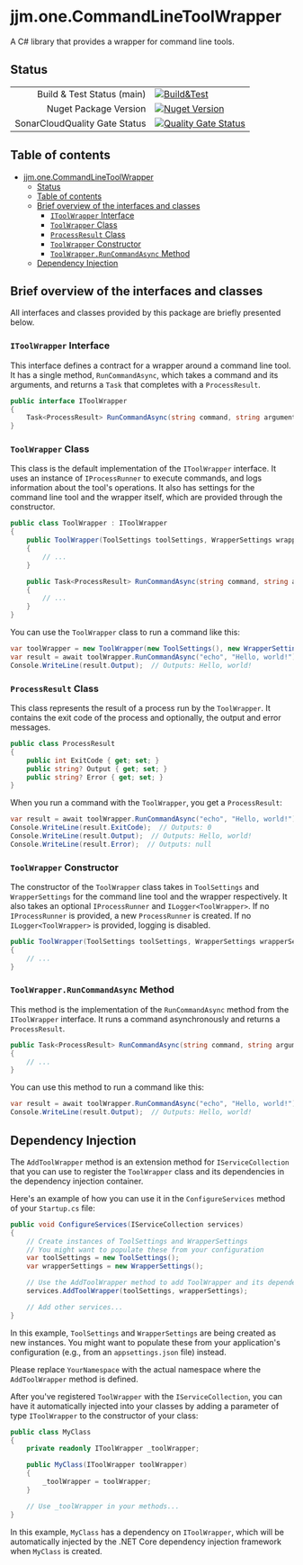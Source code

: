 # jjm.one.CommandLineToolWrapper

A C# library that provides a wrapper for command line tools.

## Status

|                       |                       |
|----------------------:|-----------------------|
| Build & Test Status (main) | [![Build&Test](https://github.com/jjm-one/jjm.one.CommandLineToolWrapper/actions/workflows/dotnet.yml/badge.svg)](https://github.com/jjm-one/jjm.one.CommandLineToolWrapper/actions/workflows/dotnet.yml) |
| Nuget Package Version | [![Nuget Version](https://img.shields.io/nuget/v/jjm.one.CommandLineToolWrapper?style=flat-square)](https://www.nuget.org/packages/jjm.one.CommandLineToolWrapper/) |
| SonarCloudQuality Gate Status | [![Quality Gate Status](https://sonarcloud.io/api/project_badges/measure?project=jjm-one_jjm.one.CommandLineToolWrapper&metric=alert_status)](https://sonarcloud.io/summary/new_code?id=jjm-one_jjm.one.CommandLineToolWrapper) |

## Table of contents

- [jjm.one.CommandLineToolWrapper](#jjmonecommandlinetoolwrapper)
  - [Status](#status)
  - [Table of contents](#table-of-contents)
  - [Brief overview of the interfaces and classes](#brief-overview-of-the-interfaces-and-classes)
    - [`IToolWrapper` Interface](#itoolwrapper-interface)
    - [`ToolWrapper` Class](#toolwrapper-class)
    - [`ProcessResult` Class](#processresult-class)
    - [`ToolWrapper` Constructor](#toolwrapper-constructor)
    - [`ToolWrapper.RunCommandAsync` Method](#toolwrapperruncommandasync-method)
  - [Dependency Injection](#dependency-injection)

## Brief overview of the interfaces and classes

All interfaces and classes provided by this package are briefly presented below.

### `IToolWrapper` Interface

This interface defines a contract for a wrapper around a command line tool. It has a single method, `RunCommandAsync`, which takes a command and its arguments, and returns a `Task` that completes with a `ProcessResult`.

```csharp
public interface IToolWrapper
{
    Task<ProcessResult> RunCommandAsync(string command, string arguments);
}
```

### `ToolWrapper` Class

This class is the default implementation of the `IToolWrapper` interface. It uses an instance of `IProcessRunner` to execute commands, and logs information about the tool's operations. It also has settings for the command line tool and the wrapper itself, which are provided through the constructor.

```csharp
public class ToolWrapper : IToolWrapper
{
    public ToolWrapper(ToolSettings toolSettings, WrapperSettings wrapperSettings, IProcessRunner? processRunner = null, ILogger<ToolWrapper>? logger = null)
    {
        // ...
    }

    public Task<ProcessResult> RunCommandAsync(string command, string arguments)
    {
        // ...
    }
}
```

You can use the `ToolWrapper` class to run a command like this:

```csharp
var toolWrapper = new ToolWrapper(new ToolSettings(), new WrapperSettings());
var result = await toolWrapper.RunCommandAsync("echo", "Hello, world!");
Console.WriteLine(result.Output);  // Outputs: Hello, world!
```

### `ProcessResult` Class

This class represents the result of a process run by the `ToolWrapper`. It contains the exit code of the process and optionally, the output and error messages.

```csharp
public class ProcessResult
{
    public int ExitCode { get; set; }
    public string? Output { get; set; }
    public string? Error { get; set; }
}
```

When you run a command with the `ToolWrapper`, you get a `ProcessResult`:

```csharp
var result = await toolWrapper.RunCommandAsync("echo", "Hello, world!");
Console.WriteLine(result.ExitCode);  // Outputs: 0
Console.WriteLine(result.Output);  // Outputs: Hello, world!
Console.WriteLine(result.Error);  // Outputs: null
```

### `ToolWrapper` Constructor

The constructor of the `ToolWrapper` class takes in `ToolSettings` and `WrapperSettings` for the command line tool and the wrapper respectively. It also takes an optional `IProcessRunner` and `ILogger<ToolWrapper>`. If no `IProcessRunner` is provided, a new `ProcessRunner` is created. If no `ILogger<ToolWrapper>` is provided, logging is disabled.

```csharp
public ToolWrapper(ToolSettings toolSettings, WrapperSettings wrapperSettings, IProcessRunner? processRunner = null, ILogger<ToolWrapper>? logger = null)
{
    // ...
}
```

### `ToolWrapper.RunCommandAsync` Method

This method is the implementation of the `RunCommandAsync` method from the `IToolWrapper` interface. It runs a command asynchronously and returns a `ProcessResult`.

```csharp
public Task<ProcessResult> RunCommandAsync(string command, string arguments)
{
    // ...
}
```

You can use this method to run a command like this:

```csharp
var result = await toolWrapper.RunCommandAsync("echo", "Hello, world!");
Console.WriteLine(result.Output);  // Outputs: Hello, world!
```

## Dependency Injection

The `AddToolWrapper` method is an extension method for `IServiceCollection` that you can use to register the `ToolWrapper` class and its dependencies in the dependency injection container.

Here's an example of how you can use it in the `ConfigureServices` method of your `Startup.cs` file:

```csharp
public void ConfigureServices(IServiceCollection services)
{
    // Create instances of ToolSettings and WrapperSettings
    // You might want to populate these from your configuration
    var toolSettings = new ToolSettings();
    var wrapperSettings = new WrapperSettings();

    // Use the AddToolWrapper method to add ToolWrapper and its dependencies
    services.AddToolWrapper(toolSettings, wrapperSettings);

    // Add other services...
}
```

In this example, `ToolSettings` and `WrapperSettings` are being created as new instances. You might want to populate these from your application's configuration (e.g., from an `appsettings.json` file) instead.

Please replace `YourNamespace` with the actual namespace where the `AddToolWrapper` method is defined.

After you've registered `ToolWrapper` with the `IServiceCollection`, you can have it automatically injected into your classes by adding a parameter of type `IToolWrapper` to the constructor of your class:

```csharp
public class MyClass
{
    private readonly IToolWrapper _toolWrapper;

    public MyClass(IToolWrapper toolWrapper)
    {
        _toolWrapper = toolWrapper;
    }

    // Use _toolWrapper in your methods...
}
```

In this example, `MyClass` has a dependency on `IToolWrapper`, which will be automatically injected by the .NET Core dependency injection framework when `MyClass` is created.
